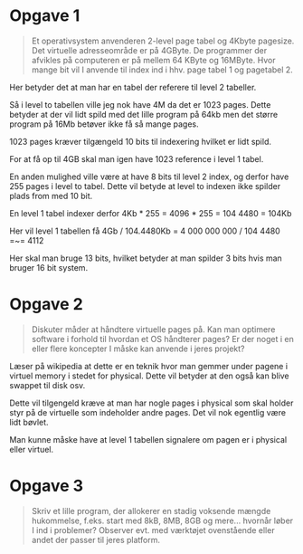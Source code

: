 # Opgave 1

> Et operativsystem anvenderen 2-level page tabel og 4Kbyte pagesize. Det
virtuelle adresseområde er på 4GByte. De programmer der afvikles på
computeren er på mellem 64 KByte og 16MByte. Hvor mange bit vil I anvende til
index ind i hhv. page tabel 1 og pagetabel 2.

Her betyder det at man har en tabel der referere til level 2 tabeller.

Så i level to tabellen ville jeg nok have 4M da det er 1023 pages. 
Dette betyder at der vil lidt spild med det lille program på 64kb men det større program på 16Mb betøver ikke få så mange pages.

1023 pages kræver tilgængeld 10 bits til indexering hvilket er lidt spild.

For at få op til 4GB skal man igen have 1023 reference i level 1 tabel.

En anden mulighed ville være at have 8 bits til level 2 index, og derfor have 255 pages i level to tabel.
Dette vil betyde at level to indexen ikke spilder plads from med 10 bit.

En level 1 tabel indexer derfor 4Kb * 255 = 4096 * 255 = 104 4480 = 104Kb

Her vil level 1 tabellen få 4Gb / 104.4480Kb = 4 000 000 000 / 104 4480 =~= 4112

Her skal man bruge 13 bits, hvilket betyder at man spilder 3 bits hvis man bruger 16 bit system.

# Opgave 2

> Diskuter måder at håndtere virtuelle pages på. Kan man optimere software i
forhold til hvordan et OS håndterer pages? Er der noget i en eller flere
koncepter I måske kan anvende i jeres projekt?

Læser på wikipedia at dette er en teknik hvor man gemmer under pagene i virtuel memory i stedet for physical.
Dette vil betyder at den også kan blive swappet til disk osv.

Dette vil tilgengeld kræve at man har nogle pages i physical som skal holder styr på de virtuelle som indeholder andre pages.
Det vil nok egentlig være lidt bøvlet. 

Man kunne måske have at level 1 tabellen signalere om pagen er i physical eller virtuel.

# Opgave 3

> Skriv et lille program, der allokerer en stadig voksende mængde hukommelse,
f.eks. start med 8kB, 8MB, 8GB og mere... hvornår løber I ind i problemer?
Observer evt. med værktøjet ovenstående eller andet der passer til jeres
platform.


